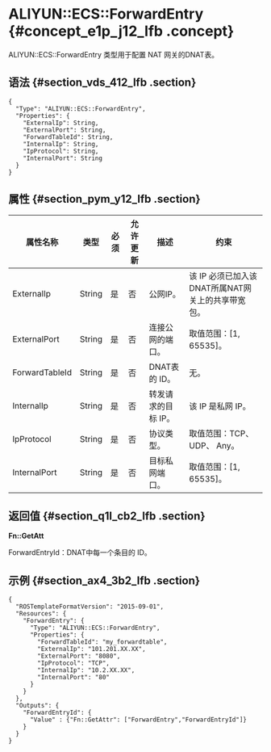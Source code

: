 # ALIYUN::ECS::ForwardEntry {#concept_e1p_j12_lfb .concept}

ALIYUN::ECS::ForwardEntry 类型用于配置 NAT 网关的DNAT表。

## 语法 {#section_vds_412_lfb .section}

``` {#codeblock_dtq_647_eic .language-json}
{
  "Type": "ALIYUN::ECS::ForwardEntry",
  "Properties": {
    "ExternalIp": String,
    "ExternalPort": String,
    "ForwardTableId": String,
    "InternalIp": String,
    "IpProtocol": String,
    "InternalPort": String
  }
}
```

## 属性 {#section_pym_y12_lfb .section}

|属性名称|类型|必须|允许更新|描述|约束|
|----|--|--|----|--|--|
|ExternalIp|String|是|否|公网IP。|该 IP 必须已加入该DNAT所属NAT网关上的共享带宽包。|
|ExternalPort|String|是|否|连接公网的端口。|取值范围：\[1, 65535\]。|
|ForwardTableId|String|是|否|DNAT表的 ID。|无。|
|InternalIp|String|是|否|转发请求的目标 IP。|该 IP 是私网 IP。|
|IpProtocol|String|是|否|协议类型。|取值范围：TCP、UDP、 Any。|
|InternalPort|String|是|否|目标私网端口。|取值范围：\[1, 65535\]。|

## 返回值 {#section_q1l_cb2_lfb .section}

**Fn::GetAtt**

ForwardEntryId：DNAT中每一个条目的 ID。

## 示例 {#section_ax4_3b2_lfb .section}

``` {#codeblock_oyb_54y_kii .language-json}
{
  "ROSTemplateFormatVersion": "2015-09-01",
  "Resources": {
    "ForwardEntry": {
      "Type": "ALIYUN::ECS::ForwardEntry",
      "Properties": {
        "ForwardTableId": "my_forwardtable",
        "ExternalIp": "101.201.XX.XX",
        "ExternalPort": "8080",
        "IpProtocol": "TCP",
        "InternalIp": "10.2.XX.XX",
        "InternalPort": "80"
      }
    }
  },
  "Outputs": {
    "ForwardEntryId": {
      "Value" : {"Fn::GetAttr": ["ForwardEntry","ForwardEntryId"]}
    }
  }
}
```

